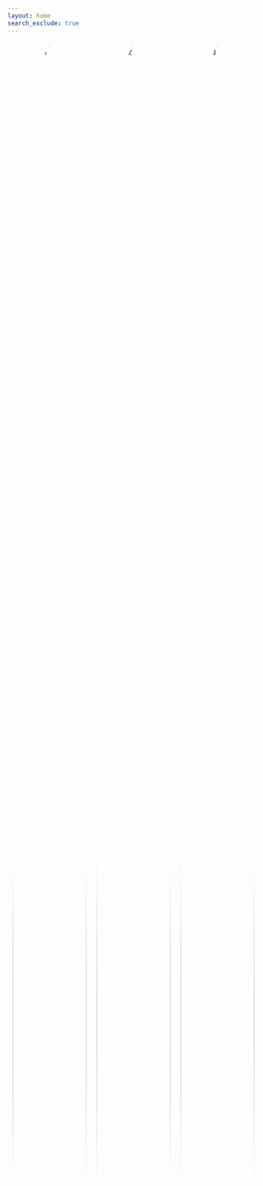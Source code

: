 ```yaml
---
layout: home
search_exclude: true
---
```

<!-- 
images:
https://raw.githubusercontent.com/TheoH32/Stocktify/main/images/stock1.jpeg
https://raw.githubusercontent.com/TheoH32/Stocktify/main/images/stock4.jpg
https://raw.githubusercontent.com/TheoH32/Stocktify/main/images/stock3.jpeg -->


<style>
    .column {
      float: left;
      width: 33.33%;
      padding: 10px;
      box-sizing: border-box;
    }

    .rounded-image {
      border-radius: 50%;
      width: 100%;
      max-width: 200px;
      height: auto;
      display: block;
      margin: 0 auto;
    }
</style>


<body>
<div class="column">
    <img src="image1.jpg" alt="Image 1" class="rounded-image">
  </div>
  <div class="column">
    <img src="image2.jpg" alt="Image 2" class="rounded-image">
  </div>
  <div class="column">
    <img src="image3.jpg" alt="Image 3" class="rounded-image">
  </div>
</body>









<!-- <style>
    .normal {
        background-color: #121212 !important;
        color: white !important;
    }
    .lightmode {
        background-color: #F6FFF5 !important;
        color: black !important;
    }
    @import url('https://fonts.googleapis.com/css2?family=Big+Shoulders+Display:wght@700&family=Lexend+Deca&display=swap');
    * {
        padding: 0;
        margin: 0;
        box-sizing: border-box;
        /*font-family: 'Big Shoulders Display', cursive;
        font-family: 'Lexend Deca', sans-serif;*/
    }
    body {
        width: 100%;
        min-height: 100vh;
        display: flex;
        justify-content: center;
        align-content: center;
    }
    .box-conatiner {
        width: 100%;
        max-width: 1440px;
        display: flex;
        justify-content: center;
        align-items: center;
        flex-flow: wrap;
    }
    .box {
        width: 269px;
        padding: 15px;
        min-height: 430px;
        transition: background-color 0.3s;
    }
    .box1 {
        background: url("https://raw.githubusercontent.com/TheoH32/Stocktify/main/images/stock1.jpeg") no-repeat center center;
        background-size: cover;
        border-top-left-radius: 10px;
        border-bottom-left-radius: 10px;
    }
    .box2 {
        background: url("https://raw.githubusercontent.com/TheoH32/Stocktify/main/images/stock4.jpg") no-repeat center center;
        background-size: cover;
    }
    .box3 {
        background: url("https://raw.githubusercontent.com/TheoH32/Stocktify/main/images/stock3.jpeg") no-repeat center center;
        background-size: cover;
        border-top-right-radius: 10px;
        border-bottom-right-radius: 10px;
    }
    .content {
        padding: 10px;
    }
    h1 {
        color: hsl(0, 0%, 95%);
        text-transform: uppercase;
        font-family: 'Lexend Deca', sans-serif;
        margin: 20px 0;
    }
    p {
        color: hsla(0, 0%, 100%, 0.75);
        font-family: 'Lexend Deca', sans-serif;
    }
    .btn {
        display: none;
    }
    .box:hover {
        background-color: transparent;
    }

    .image-container {
      position: relative;
      width: 300px; /* Adjust the width and height as needed */
      height: 200px;
      overflow: hidden;
      border-radius: 10px; /* Rounded corners */
    }

    .image {
      width: 100%;
      height: 100%;
      object-fit: cover; /* Maintain aspect ratio while covering container */
    }

    .text-overlay {
      position: absolute;
      top: 0;
      left: 0;
      width: 100%;
      height: 100%;
      display: flex;
      flex-direction: column;
      justify-content: center;
      align-items: center;
      background: rgba(0, 0, 0, 0.5); /* Semi-transparent background */
      color: #fff;
    }

    .text {
      text-align: center;
      font-size: 24px;
    }
</style>

<body id="body" class="normal" onclick="swapp()">
    <script>
        swapp();
        function swapp() {
            ld = localStorage.getItem("storageName");
            if (ld % 2 == 0) {
                document.getElementById('body').className = "normal";
            } else {
                document.getElementById('body').className = "lightmode";
            }
        }
    </script>
    <div class="box-conatiner">
        <div class="box box1">
            <div class="content">
                <h1>S&P 500</h1>
                <p>Comprising 500 of the largest publicly traded companies in the United States, it offers a diversified snapshot of the country's economy. Investors often use it as a benchmark to evaluate their portfolio performance, making it a crucial tool for financial analysis and decision-making.</p>
            </div>
        </div>
        <div class="box box2">
            <div class="content">
                <h1>NASDAQ</h1>
                <p>Leading U.S. stock exchange known for its technology-focused and innovation-driven approach, hosting many technology and internet giants, making it a hub for tech-based investments.</p>
            </div>
        </div>
        <div class="box box3">
            <div class="content">
                <h1>DOW JONES</h1>
                <p>One of the oldest and most well-known stock market indices in the world. Comprised of 30 major American companies, it provides a snapshot of the overall health of the U.S. stock market.</p>
            </div>
        </div>
    </div>
    <!-- <div class="image-container">
    <img class="image" src="https://raw.githubusercontent.com/TheoH32/Stocktify/main/images/stock1.jpeg" alt="Your Image">
    <div class="text-overlay">
      <div class="text">
        Text Overlay
      </div>
    </div>
  </div> -->
  
</body> -->

